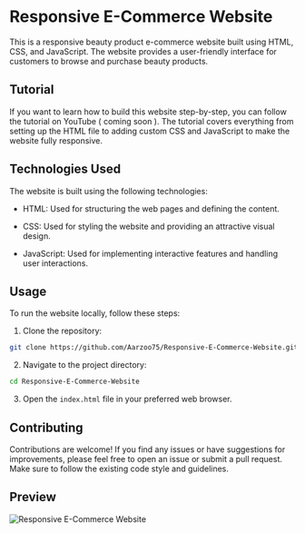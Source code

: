 # Responsive E-Commerce Website
This is a responsive beauty product e-commerce website built using HTML, CSS, and JavaScript. The website provides a user-friendly interface for customers to browse and purchase beauty products.

## Tutorial
If you want to learn how to build this website step-by-step, you can follow the tutorial on YouTube ( coming soon ). The tutorial covers everything from setting up the HTML file to adding custom CSS and JavaScript to make the website fully responsive.

## Technologies Used
The website is built using the following technologies:

* HTML: Used for structuring the web pages and defining the content.

* CSS: Used for styling the website and providing an attractive visual design.

* JavaScript: Used for implementing interactive features and handling user interactions.

## Usage
To run the website locally, follow these steps:
1. Clone the repository:
```bash
git clone https://github.com/Aarzoo75/Responsive-E-Commerce-Website.git
```
2. Navigate to the project directory:
```bash
cd Responsive-E-Commerce-Website
```
3. Open the `index.html` file in your preferred web browser.

## Contributing
Contributions are welcome! If you find any issues or have suggestions for improvements, please feel free to open an issue or submit a pull request. Make sure to follow the existing code style and guidelines.

## Preview
![Responsive E-Commerce Website](https://github.com/Aarzoo75/Responsive-E-Commerce-Website/assets/59678435/f8456f5c-7f53-475d-a5ca-e9a93243a4cd)
